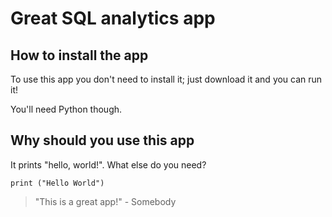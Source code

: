 # Great SQL analytics app

## How to install the app

To use this app you don't need to install it; just download it and you can run it!

You'll need Python though.

## Why should you use this app

It prints "hello, world!". What else do you need?


```
print ("Hello World")
```

> "This is a great app!" - Somebody

